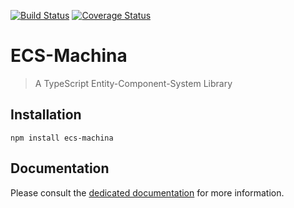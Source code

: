 [![Build Status](https://travis-ci.com/scambier/ecs-machina.svg?branch=master)](https://travis-ci.com/scambier/ecs-machina)
[![Coverage Status](https://coveralls.io/repos/github/scambier/ecs-machina/badge.svg?branch=master)](https://coveralls.io/github/scambier/ecs-machina?branch=master)

# ECS-Machina

> A TypeScript Entity-Component-System Library

## Installation

`npm install ecs-machina`

## Documentation

Please consult the [dedicated documentation](https://scambier.github.io/ecs-machina/) for more information.

